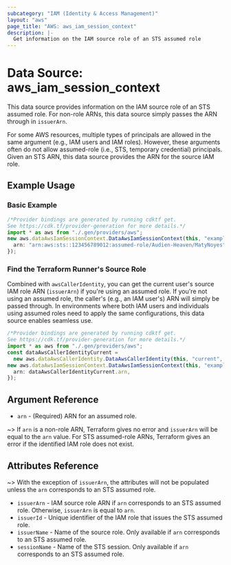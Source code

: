 ```yaml
---
subcategory: "IAM (Identity & Access Management)"
layout: "aws"
page_title: "AWS: aws_iam_session_context"
description: |-
  Get information on the IAM source role of an STS assumed role
---
```


# Data Source: aws\_iam\_session\_context

This data source provides information on the IAM source role of an STS assumed role. For non-role ARNs, this data source simply passes the ARN through in `issuerArn`.

For some AWS resources, multiple types of principals are allowed in the same argument (e.g., IAM users and IAM roles). However, these arguments often do not allow assumed-role (i.e., STS, temporary credential) principals. Given an STS ARN, this data source provides the ARN for the source IAM role.

## Example Usage

### Basic Example

```typescript
/*Provider bindings are generated by running cdktf get.
See https://cdk.tf/provider-generation for more details.*/
import * as aws from "./.gen/providers/aws";
new aws.dataAwsIamSessionContext.DataAwsIamSessionContext(this, "example", {
  arn: "arn:aws:sts::123456789012:assumed-role/Audien-Heaven/MatyNoyes",
});

```

### Find the Terraform Runner's Source Role

Combined with `awsCallerIdentity`, you can get the current user's source IAM role ARN (`issuerArn`) if you're using an assumed role. If you're not using an assumed role, the caller's (e.g., an IAM user's) ARN will simply be passed through. In environments where both IAM users and individuals using assumed roles need to apply the same configurations, this data source enables seamless use.

```typescript
/*Provider bindings are generated by running cdktf get.
See https://cdk.tf/provider-generation for more details.*/
import * as aws from "./.gen/providers/aws";
const dataAwsCallerIdentityCurrent =
  new aws.dataAwsCallerIdentity.DataAwsCallerIdentity(this, "current", {});
new aws.dataAwsIamSessionContext.DataAwsIamSessionContext(this, "example", {
  arn: dataAwsCallerIdentityCurrent.arn,
});

```

## Argument Reference

* `arn` - (Required) ARN for an assumed role.

\~> If `arn` is a non-role ARN, Terraform gives no error and `issuerArn` will be equal to the `arn` value. For STS assumed-role ARNs, Terraform gives an error if the identified IAM role does not exist.

## Attributes Reference

\~> With the exception of `issuerArn`, the attributes will not be populated unless the `arn` corresponds to an STS assumed role.

* `issuerArn` - IAM source role ARN if `arn` corresponds to an STS assumed role. Otherwise, `issuerArn` is equal to `arn`.
* `issuerId` - Unique identifier of the IAM role that issues the STS assumed role.
* `issuerName` - Name of the source role. Only available if `arn` corresponds to an STS assumed role.
* `sessionName` - Name of the STS session. Only available if `arn` corresponds to an STS assumed role.
